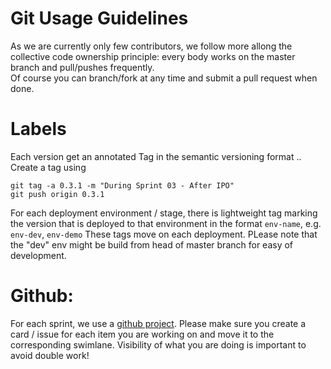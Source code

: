 # Git Usage Guidelines
As we are currently only few contributors, we follow more allong the collective code ownership principle: every body works on the master branch and pull/pushes frequently.  
Of course you can branch/fork at any time and submit a pull request  when done.  

# Labels
Each version get an annotated Tag in the semantic versioning format
<major>.<minor>.<update>
Create a tag  using 
```
git tag -a 0.3.1 -m "During Sprint 03 - After IPO"
git push origin 0.3.1
```

For each deployment environment / stage, there is lightweight tag marking the version that is deployed to that environment in the format `env-name`, e.g. `env-dev`,  `env-demo` These tags move on each deployment.
PLease note that the "dev" env might be build from head of master branch for easy of development.


# Github:
For each sprint, we use a [github project](https://github.com/opendj/opendj/projects).
Please make sure you create a card / issue for each item you are working on and move it to the corresponding swimlane. Visibility of what you are doing is important to avoid double work!
